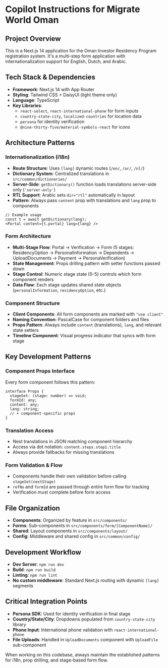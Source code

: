 # Copilot Instructions for Migrate World Oman

## Project Overview
This is a Next.js 14 application for the Oman Investor Residency Program registration system. It's a multi-step form application with internationalization support for English, Dutch, and Arabic.

## Tech Stack & Dependencies
- **Framework**: Next.js 14 with App Router
- **Styling**: Tailwind CSS + DaisyUI (light theme only)
- **Language**: TypeScript
- **Key Libraries**: 
  - `react-select`, `react-international-phone` for form inputs
  - `country-state-city`, `localized-countries` for location data
  - `persona` for identity verification
  - `@nine-thirty-five/material-symbols-react` for icons

## Architecture Patterns

### Internationalization (i18n)
- **Route Structure**: Uses `[lang]` dynamic routes (`/en/`, `/ar/`, `/nl/`)
- **Dictionary System**: Centralized translations in `src/common/dictionaries/`
- **Server-Side**: `getDictionary()` function loads translations server-side only (`'server-only'`)
- **RTL Support**: Arabic sets `dir="rtl"` automatically in layout
- **Pattern**: Always pass `content` prop with translations and `lang` prop to components

```tsx
// Example usage
const t = await getDictionary(lang);
<Portal content={t.portal} lang={lang} />
```

### Form Architecture
- **Multi-Stage Flow**: Portal → Verification → Form (5 stages: ResidencyOption → PersonalInformation → Dependents → UploadDocuments → Payment → PersonaVerification)
- **State Management**: Props drilling pattern with setter functions passed down
- **Stage Control**: Numeric stage state (0-5) controls which form component renders
- **Data Flow**: Each stage updates shared state objects (`personalInformation`, `residencyOption`, etc.)

### Component Structure
- **Client Components**: All form components are marked with `"use client"`
- **Naming Convention**: PascalCase for component folders and files
- **Props Pattern**: Always include `content` (translations), `lang`, and relevant state setters
- **Timeline Component**: Visual progress indicator that syncs with form stage

## Key Development Patterns

### Component Props Interface
Every form component follows this pattern:
```tsx
interface Props {
  stageSet: (stage: number) => void;
  formId: any;
  content: any;
  lang: string;
  // + component-specific props
}
```

### Translation Access
- Nest translations in JSON matching component hierarchy
- Access via dot notation: `content.steps.step1.title`
- Always provide fallbacks for missing translations

### Form Validation & Flow
- Components handle their own validation before calling `stageSet(nextStage)`
- `refNo` and `formId` are passed through entire form flow for tracking
- Verification must complete before form access

## File Organization
- **Components**: Organized by feature in `src/components/`
- **Forms**: Sub-components in `src/components/form/[ComponentName]/`
- **Shared**: Layout components in `src/components/layout/`
- **Config**: Middleware and shared config in `src/common/config/`

## Development Workflow
- **Dev Server**: `npm run dev`
- **Build**: `npm run build` 
- **Linting**: `npm run lint`
- **No custom middleware**: Standard Next.js routing with dynamic `[lang]` segments

## Critical Integration Points
- **Persona SDK**: Used for identity verification in final stage
- **Country/State/City**: Dropdowns populated from `country-state-city` library
- **Phone Input**: International phone validation with `react-international-phone`
- **File Uploads**: Handled in `UploadDocuments` component with `UploadFile` sub-component

When working on this codebase, always maintain the established patterns for i18n, prop drilling, and stage-based form flow.